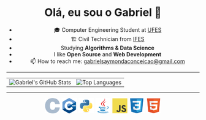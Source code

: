 <div align="center">

# Olá, eu sou o Gabriel 👋

- 🎓 Computer Engineering Student at [UFES](https://www.ufes.edu.br)
- 🏗️ Civil Technician from [IFES](https://www.ifes.edu.br)
- Studying **Algorithms & Data Science** 
- I like **Open Source** and **Web Development**
- 📫 How to reach me: [gabrielsaymondaconceicao@gmail.com](mailto:gabrielsaymondaconceicao@gmail.com)

---

<!-- GitHub Stats -->
<div align="center">
  <table>
    <tr>
      <td align="center">
        <img src="https://github-readme-stats.vercel.app/api?username=Gabriel-Saymon&show_icons=true&theme=dark&hide_border=true" alt="Gabriel's GitHub Stats" />
      </td>
      <td align="center">
        <img src="https://github-readme-stats.vercel.app/api/top-langs/?username=Gabriel-Saymon&layout=compact&theme=dark&hide_border=true" alt="Top Languages" />
      </td>
    </tr>
  </table>
</div>


<!-- Se quiser o gráfico em rosquinha -->
<!--
<div align="center">
  <img src="https://github-readme-stats.vercel.app/api/top-langs/?username=Gabriel-Saymon&layout=donut&theme=dark&hide_border=true" alt="Language Donut" />
</div>
-->

---

<!-- Ícones de linguagens/tecnologias -->
<p align="center">
  <img src="https://raw.githubusercontent.com/devicons/devicon/master/icons/c/c-original.svg"       width="40" height="40" alt="C"/>
  <img src="https://raw.githubusercontent.com/devicons/devicon/master/icons/cplusplus/cplusplus-original.svg" width="40" height="40" alt="C++"/>
  <img src="https://raw.githubusercontent.com/devicons/devicon/master/icons/python/python-original.svg" width="40" height="40" alt="Python"/>
  <img src="https://raw.githubusercontent.com/devicons/devicon/master/icons/java/java-original.svg"   width="40" height="40" alt="Java"/>
  <img src="https://raw.githubusercontent.com/devicons/devicon/master/icons/javascript/javascript-original.svg" width="40" height="40" alt="JavaScript"/>
  <img src="https://raw.githubusercontent.com/devicons/devicon/master/icons/css3/css3-original.svg"     width="40" height="40" alt="CSS3"/>
  <img src="https://raw.githubusercontent.com/devicons/devicon/master/icons/html5/html5-original.svg"   width="40" height="40" alt="HTML5"/>
</p>

</div>

